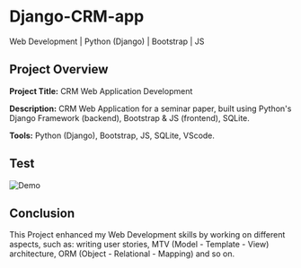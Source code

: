 # Django-CRM-app

Web Development | Python (Django) | Bootstrap | JS

## Project Overview

**Project Title:** CRM Web Application Development 

**Description:** CRM Web Application for a seminar paper, built using Python's Django Framework (backend), Bootstrap & JS (frontend), SQLite.

**Tools:** Python (Django), Bootstrap, JS, SQLite, VScode.


## Test

![Demo](Project-Video.gif)

## Conclusion

This Project enhanced my Web Development skills by working on different aspects, such as: writing user stories, MTV (Model - Template - View) architecture, ORM (Object - Relational - Mapping) and so on.  
